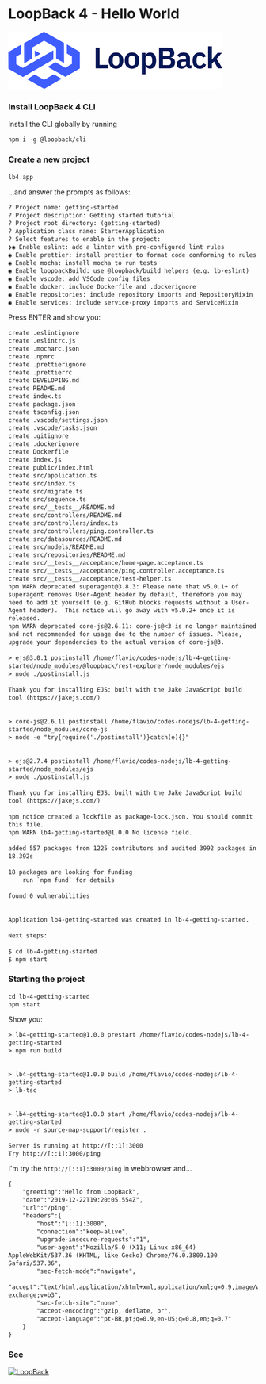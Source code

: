 # LoopBack 4 - Hello World

![](images.png)


### Install LoopBack 4 CLI

Install the CLI globally by running

    npm i -g @loopback/cli


### Create a new project

    lb4 app

...and answer the prompts as follows:

    ? Project name: getting-started
    ? Project description: Getting started tutorial
    ? Project root directory: (getting-started)
    ? Application class name: StarterApplication
    ? Select features to enable in the project:
    ❯◉ Enable eslint: add a linter with pre-configured lint rules
    ◉ Enable prettier: install prettier to format code conforming to rules
    ◉ Enable mocha: install mocha to run tests
    ◉ Enable loopbackBuild: use @loopback/build helpers (e.g. lb-eslint)
    ◉ Enable vscode: add VSCode config files
    ◉ Enable docker: include Dockerfile and .dockerignore
    ◉ Enable repositories: include repository imports and RepositoryMixin
    ◉ Enable services: include service-proxy imports and ServiceMixin

Press ENTER and show you:

    create .eslintignore
    create .eslintrc.js
    create .mocharc.json
    create .npmrc
    create .prettierignore
    create .prettierrc
    create DEVELOPING.md
    create README.md
    create index.ts
    create package.json
    create tsconfig.json
    create .vscode/settings.json
    create .vscode/tasks.json
    create .gitignore
    create .dockerignore
    create Dockerfile
    create index.js
    create public/index.html
    create src/application.ts
    create src/index.ts
    create src/migrate.ts
    create src/sequence.ts
    create src/__tests__/README.md
    create src/controllers/README.md
    create src/controllers/index.ts
    create src/controllers/ping.controller.ts
    create src/datasources/README.md
    create src/models/README.md
    create src/repositories/README.md
    create src/__tests__/acceptance/home-page.acceptance.ts
    create src/__tests__/acceptance/ping.controller.acceptance.ts
    create src/__tests__/acceptance/test-helper.ts
    npm WARN deprecated superagent@3.8.3: Please note that v5.0.1+ of superagent removes User-Agent header by default, therefore you may need to add it yourself (e.g. GitHub blocks requests without a User-Agent header).  This notice will go away with v5.0.2+ once it is released.
    npm WARN deprecated core-js@2.6.11: core-js@<3 is no longer maintained and not recommended for usage due to the number of issues. Please, upgrade your dependencies to the actual version of core-js@3.

    > ejs@3.0.1 postinstall /home/flavio/codes-nodejs/lb-4-getting-started/node_modules/@loopback/rest-explorer/node_modules/ejs
    > node ./postinstall.js

    Thank you for installing EJS: built with the Jake JavaScript build tool (https://jakejs.com/)


    > core-js@2.6.11 postinstall /home/flavio/codes-nodejs/lb-4-getting-started/node_modules/core-js
    > node -e "try{require('./postinstall')}catch(e){}"


    > ejs@2.7.4 postinstall /home/flavio/codes-nodejs/lb-4-getting-started/node_modules/ejs
    > node ./postinstall.js

    Thank you for installing EJS: built with the Jake JavaScript build tool (https://jakejs.com/)

    npm notice created a lockfile as package-lock.json. You should commit this file.
    npm WARN lb4-getting-started@1.0.0 No license field.

    added 557 packages from 1225 contributors and audited 3992 packages in 18.392s

    18 packages are looking for funding
        run `npm fund` for details

    found 0 vulnerabilities


    Application lb4-getting-started was created in lb-4-getting-started.

    Next steps:

    $ cd lb-4-getting-started
    $ npm start



### Starting the project

    cd lb-4-getting-started
    npm start

Show you:

    > lb4-getting-started@1.0.0 prestart /home/flavio/codes-nodejs/lb-4-getting-started
    > npm run build


    > lb4-getting-started@1.0.0 build /home/flavio/codes-nodejs/lb-4-getting-started
    > lb-tsc


    > lb4-getting-started@1.0.0 start /home/flavio/codes-nodejs/lb-4-getting-started
    > node -r source-map-support/register .

    Server is running at http://[::1]:3000
    Try http://[::1]:3000/ping


I'm try the `http://[::1]:3000/ping` in webbrowser and...

    {
        "greeting":"Hello from LoopBack",
        "date":"2019-12-22T19:20:05.554Z",
        "url":"/ping",
        "headers":{
            "host":"[::1]:3000",
            "connection":"keep-alive",
            "upgrade-insecure-requests":"1",
            "user-agent":"Mozilla/5.0 (X11; Linux x86_64) AppleWebKit/537.36 (KHTML, like Gecko) Chrome/76.0.3809.100 Safari/537.36",
            "sec-fetch-mode":"navigate",
            "accept":"text/html,application/xhtml+xml,application/xml;q=0.9,image/webp,image/apng,*/*;q=0.8,application/signed-exchange;v=b3",
            "sec-fetch-site":"none",
            "accept-encoding":"gzip, deflate, br",
            "accept-language":"pt-BR,pt;q=0.9,en-US;q=0.8,en;q=0.7"
        }
    }


### See

[![LoopBack](https://github.com/strongloop/loopback-next/raw/master/docs/site/imgs/branding/Powered-by-LoopBack-Badge-(blue)-@2x.png)](http://loopback.io/)
